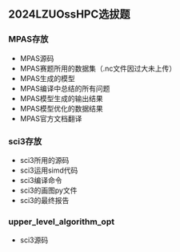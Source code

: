 ## 2024LZUOssHPC选拔题

### MPAS存放
- MPAS源码
- MPAS赛题所用的数据集（.nc文件因过大未上传）
- MPAS生成的模型
- MPAS编译中总结的所有问题
- MPAS模型生成的输出结果
- MPAS模型优化的数据结果
- MPAS官方文档翻译

### sci3存放
- sci3所用的源码
- sci3运用simd代码
- sci3编译命令
- sci3的画图py文件
- sci3的最终报告

### upper_level_algorithm_opt
- sci3源码
